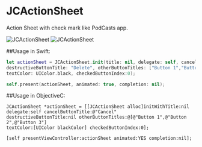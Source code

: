 # JCActionSheet
Action Sheet with check mark like PodCasts app.

![JCActionSheet](https://i.stack.imgur.com/TYzUcl.jpg "Screenshot")
![JCActionSheet](https://i.stack.imgur.com/bS5FIl.png "Screenshot")

##Usage in Swift:
```swift
let actionSheet = JCActionSheet.init(title: nil, delegate: self, cancelButtonTitle: "Cancel", 
destructiveButtonTitle: "Delete", otherButtonTitles: ["Button 1","Button 2","Button 3"], 
textColor: UIColor.black, checkedButtonIndex:0);

self.present(actionSheet, animated: true, completion: nil);
```

##Usage in ObjectiveC:
```objc
JCActionSheet *actionSheet = [[JCActionSheet alloc]initWithTitle:nil delegate:self cancelButtonTitle:@"Cancel" 
destructiveButtonTitle:nil otherButtonTitles:@[@"Button 1",@"Button 2",@"Button 3"] 
textColor:[UIColor blackColor] checkedButtonIndex:0];

[self presentViewController:actionSheet animated:YES completion:nil];
```
